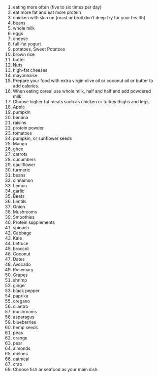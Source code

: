1. eating more often (five to six times per day)
2.  eat more fat and eat more protein
3.  chicken with skin on (roast or broil don’t deep fry for your health)
4.  beans
5.  whole milk
6.  eggs
7.  cheese
8.  full-fat yogurt
9.  potatoes, Sweet Potatoes
10.  brown rice
11.  butter
12.  Nuts 
13.  high-fat cheeses
14.  mayonnaise
15.  Prepare your food with extra virgin olive oil or coconut oil or butter to add calories.
16.  When eating cereal use whole milk, half and half and add powdered milk.
17.  Choose higher fat meats such as chicken or turkey thighs and legs,
18.  Apple 
19.  pumpkin 
20.  banana 
21.  raisins
22.  protein powder
23.  tomatoes
24.  pumpkin, or sunflower seeds
25.  Mango 
26.  ghee
27.  carrots
28.  cucumbers
29.  cauliflower
30.  turmeric 
31.  beans
32.  cinnamon 
33.  Lemon 
34.  garlic
35.  Beets
36.  Lentils
37.  Onion
38.  Mushrooms
39.  Smoothies
40.  Protein supplements
41.  spinach
42.  Cabbage
43.  Kale
44.  Lettuce 
45.  broccoli
46.  Coconut
47.  Dates
48.  Avocado
49.  Rosemary
50.  Grapes
51.  shrimp
52.  ginger
53.  black pepper
54.  paprika
55.  oregano
56.  cilantro
57.  mushrooms
58.  asparagus
59.  blueberries
60.  hemp seeds
61.  peas
62.  orange
63.  pear
64.  almonds
65.  melons
66.  oatmeal
67.  crab
68.  Choose fish or seafood as your main dish.


